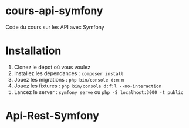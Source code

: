 # cours-api-symfony
Code du cours sur les API avec Symfony

# Installation

1. Clonez le dépot où vous voulez
2. Installez les dépendances : `composer install`
3. Jouez les migrations : `php bin/console d:m:m`
4. Jouez les fixtures : `php bin/console d:f:l --no-interaction`
5. Lancez le server : `symfony serve` ou `php -S localhost:3000 -t public`
# Api-Rest-Symfony
